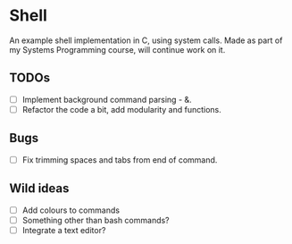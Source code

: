 # Shell

An example shell implementation in C, using system calls. Made as part of my Systems Programming course, will continue work on it.

## TODOs

* [ ] Implement background command parsing - &.
* [ ] Refactor the code a bit, add modularity and functions.

## Bugs

* [ ] Fix trimming spaces and tabs from end of command.

## Wild ideas

* [ ] Add colours to commands
* [ ] Something other than bash commands?
* [ ] Integrate a text editor?
